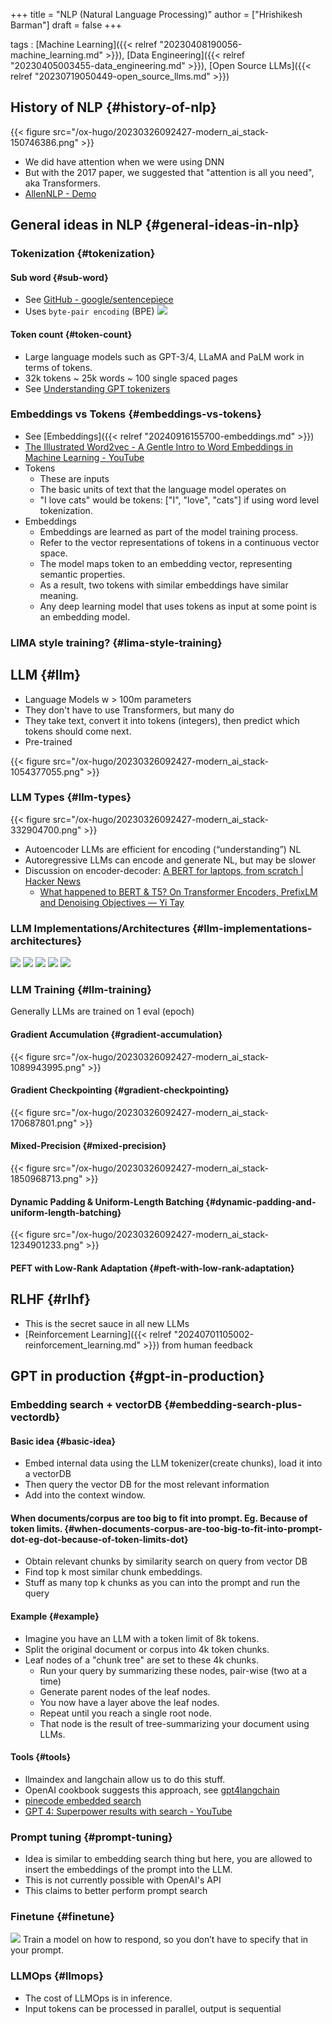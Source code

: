 +++
title = "NLP (Natural Language Processing)"
author = ["Hrishikesh Barman"]
draft = false
+++

tags
: [Machine Learning]({{< relref "20230408190056-machine_learning.md" >}}), [Data Engineering]({{< relref "20230405003455-data_engineering.md" >}}), [Open Source LLMs]({{< relref "20230719050449-open_source_llms.md" >}})


## History of NLP {#history-of-nlp}

{{< figure src="/ox-hugo/20230326092427-modern_ai_stack-150746386.png" >}}

-   We did have attention when we were using DNN
-   But with the 2017 paper, we suggested that "attention is all you need", aka Transformers.
-   [AllenNLP - Demo](https://demo.allennlp.org/reading-comprehension/bidaf-elmo)


## General ideas in NLP {#general-ideas-in-nlp}


### Tokenization {#tokenization}


#### Sub word {#sub-word}

-   See [GitHub - google/sentencepiece](https://github.com/google/sentencepiece)
-   Uses `byte-pair encoding` (BPE)
    ![](/ox-hugo/20230326092427-modern_ai_stack-1623535554.png)


#### Token count {#token-count}

-   Large language models such as GPT-3/4, LLaMA and PaLM work in terms of tokens.
-   32k tokens ~ 25k words ~ 100 single spaced pages
-   See [Understanding GPT tokenizers](https://simonwillison.net/2023/Jun/8/gpt-tokenizers/)


### Embeddings vs Tokens {#embeddings-vs-tokens}

-   See [Embeddings]({{< relref "20240916155700-embeddings.md" >}})
-   [The Illustrated Word2vec - A Gentle Intro to Word Embeddings in Machine Learning - YouTube](https://www.youtube.com/watch?v=ISPId9Lhc1g)
-   Tokens
    -   These are inputs
    -   The basic units of text that the language model operates on
    -   "I love cats" would be tokens: ["I", "love", "cats"] if using word level tokenization.
-   Embeddings
    -   Embeddings are learned as part of the model training process.
    -   Refer to the vector representations of tokens in a continuous vector space.
    -   The model maps token to an embedding vector, representing semantic properties.
    -   As a result, two tokens with similar embeddings have similar meaning.
    -   Any deep learning model that uses tokens as input at some point is an embedding model.


### LIMA style training? {#lima-style-training}


## LLM {#llm}

-   Language Models w &gt; 100m parameters
-   They don't have to use Transformers, but many do
-   They take text, convert it into tokens (integers), then predict which tokens should come next.
-   Pre-trained

{{< figure src="/ox-hugo/20230326092427-modern_ai_stack-1054377055.png" >}}


### LLM Types {#llm-types}

{{< figure src="/ox-hugo/20230326092427-modern_ai_stack-332904700.png" >}}

-   Autoencoder LLMs are efficient for encoding (“understanding”) NL
-   Autoregressive LLMs can encode and generate NL, but may be slower
-   Discussion on encoder-decoder: [A BERT for laptops, from scratch | Hacker News](https://news.ycombinator.com/item?id=37425130)
    -   [What happened to BERT &amp; T5? On Transformer Encoders, PrefixLM and Denoising Objectives — Yi Tay](https://www.yitay.net/blog/model-architecture-blogpost-encoders-prefixlm-denoising)


### LLM Implementations/Architectures {#llm-implementations-architectures}

![](/ox-hugo/20230326092427-modern_ai_stack-788841550.png)
![](/ox-hugo/20230326092427-modern_ai_stack-763526078.png)
![](/ox-hugo/20230326092427-modern_ai_stack-2012364792.png)
![](/ox-hugo/20230326092427-modern_ai_stack-950276543.png)
![](/ox-hugo/20230326092427-modern_ai_stack-1807072495.png)


### LLM Training {#llm-training}

Generally LLMs are trained on 1 eval (epoch)


#### Gradient Accumulation {#gradient-accumulation}

{{< figure src="/ox-hugo/20230326092427-modern_ai_stack-1089943995.png" >}}


#### Gradient Checkpointing {#gradient-checkpointing}

{{< figure src="/ox-hugo/20230326092427-modern_ai_stack-170687801.png" >}}


#### Mixed-Precision {#mixed-precision}

{{< figure src="/ox-hugo/20230326092427-modern_ai_stack-1850968713.png" >}}


#### Dynamic Padding &amp; Uniform-Length Batching {#dynamic-padding-and-uniform-length-batching}

{{< figure src="/ox-hugo/20230326092427-modern_ai_stack-1234901233.png" >}}


#### PEFT with Low-Rank Adaptation {#peft-with-low-rank-adaptation}


## RLHF {#rlhf}

-   This is the secret sauce in all new LLMs
-   [Reinforcement Learning]({{< relref "20240701105002-reinforcement_learning.md" >}}) from human feedback


## GPT in production {#gpt-in-production}


### Embedding search + vectorDB {#embedding-search-plus-vectordb}


#### Basic idea {#basic-idea}

-   Embed internal data using the LLM tokenizer(create chunks), load it into a vectorDB
-   Then query the vector DB for the most relevant information
-   Add into the context window.


#### When documents/corpus are too big to fit into prompt. Eg. Because of token limits. {#when-documents-corpus-are-too-big-to-fit-into-prompt-dot-eg-dot-because-of-token-limits-dot}

-   Obtain relevant chunks by similarity search on query from vector DB
-   Find top k most similar chunk embeddings.
-   Stuff as many top k chunks as you can into the prompt and run the query


#### Example {#example}

-   Imagine you have an LLM with a token limit of 8k tokens.
-   Split the original document or corpus into 4k token chunks.
-   Leaf nodes of a "chunk tree" are set to these 4k chunks.
    -   Run your query by summarizing these nodes, pair-wise (two at a time)
    -   Generate parent nodes of the leaf nodes.
    -   You now have a layer above the leaf nodes.
    -   Repeat until you reach a single root node.
    -   That node is the result of tree-summarizing your document using LLMs.


#### Tools {#tools}

-   llmaindex and langchain allow us to do this stuff.
-   OpenAI cookbook suggests this approach, see [gpt4langchain](https://github.com/pinecone-io/examples/blob/master/generation/gpt4-retrieval-augmentation/gpt-4-langchain-docs.ipynb)
-   [pinecode embedded search](https://github.com/openai/openai-cookbook/blob/main/examples/vector_databases/pinecone/Gen_QA.ipynb)
-   [GPT 4: Superpower results with search - YouTube](https://www.youtube.com/watch?v=tBJ-CTKG2dM&t=787s)


### Prompt tuning {#prompt-tuning}

-   Idea is similar to embedding search thing but here, you are allowed to insert the embeddings of the prompt into the LLM.
-   This is not currently possible with OpenAI's API
-   This claims to better perform prompt search


### Finetune {#finetune}

![](/ox-hugo/20230326092427-modern_ai_stack-1346438305.png)
Train a model on how to respond, so you don’t have to specify that in your prompt.


### LLMOps {#llmops}

-   The cost of LLMOps is in inference.
-   Input tokens can be processed in parallel, output is sequential
